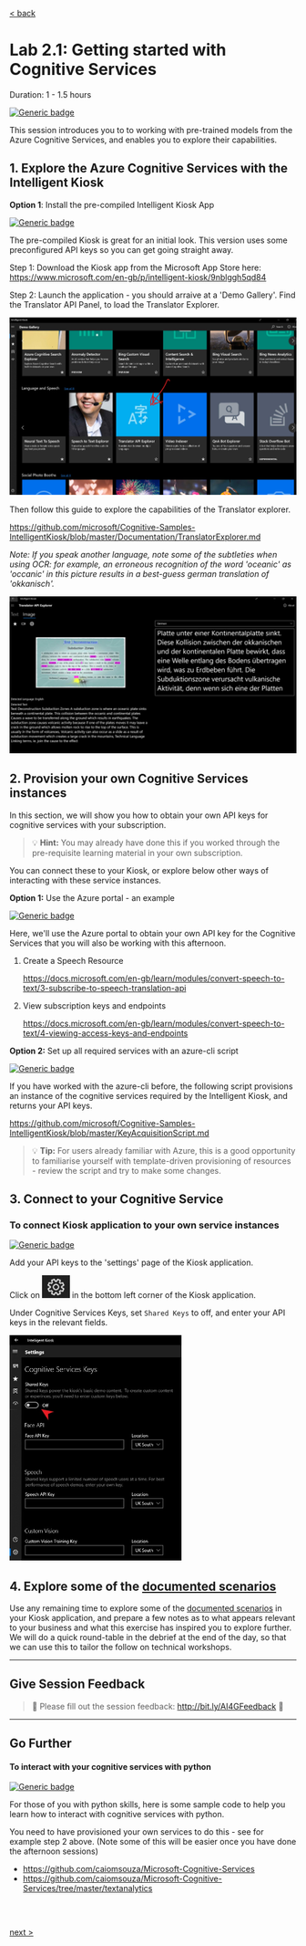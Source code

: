 [< back](../Lab2.md#The-Plan-for-the-Day)

# Lab 2.1: Getting started with Cognitive Services
Duration: 1 - 1.5 hours

[![Generic badge](https://img.shields.io/badge/STATUS-DRAFT-ORANGE.svg)](https://shields.io/)

This session introduces you to to working with pre-trained models from the Azure Cognitive Services, and enables you to explore their capabilities.
<!---
<img src=https://docs.microsoft.com/en-us/learn/achievements/data-ai/classify-and-moderate-text-with-azure-content-moderator.svg/>
<img src=https://docs.microsoft.com/en-us/learn/achievements/data-ai/create-and-publish-a-luis-model.svg>
<img src=https://docs.microsoft.com/en-us/learn/achievements/classify-user-feedback-with-the-text-analytics-api.svg>

-->
## 1. Explore the Azure Cognitive Services with the Intelligent Kiosk


**Option 1**: Install the pre-compiled Intelligent Kiosk App

[![Generic badge](https://img.shields.io/badge/mode-no_code-BLUE.svg)](https://shields.io/)

The pre-compiled Kiosk is great for an initial look. This version uses some preconfigured API keys so you can get going straight away.

Step 1: Download the Kiosk app from the Microsoft App Store here: https://www.microsoft.com/en-gb/p/intelligent-kiosk/9nblggh5qd84


Step 2: Launch the application - you should arraive at a 'Demo Gallery'. Find the Translator API Panel, to load the Translator Explorer.

<img src='img/kiosk_overview.jpg' />

Then follow this guide to explore the capabilities of the Translator explorer.

https://github.com/microsoft/Cognitive-Samples-IntelligentKiosk/blob/master/Documentation/TranslatorExplorer.md

*Note: If you speak another language, note some of the subtleties when using OCR: for example, an erroneous recognition of the word 'oceanic' as 'occanic' in this picture results in a best-guess german translation of 'okkanisch'.*

<img src='./img/OCR.jpg' />

<!-- **Option 2**: Run the Kiosk locally with Visual Studio

[![Generic badge](https://img.shields.io/badge/mode-no_code-BLUE.svg)](https://shields.io/)

Step 0: Install Visual Studio

Step 1: Clone the following repo to your machine:

https://github.com/Microsoft/Cognitive-Samples-IntelligentKiosk

Step 2: Follow the guidance on [this](https://github.com/Microsoft/Cognitive-Samples-IntelligentKiosk#Running-the-sample) page to load the Kiosk solution into Visual Studio 


Next: This local version does not have any preconfigured API connections [TODO - verify this!], so please move on to 2. below to provision your own.
-->


## 2. Provision your own Cognitive Services instances

In this section, we will show you how to obtain your own API keys for cognitive services with your subscription. 

> 💡 **Hint:** You may already have done this if you worked through the pre-requisite learning material in your own subscription.

You can connect these to your Kiosk, or explore below other ways of interacting with these service instances.

**Option 1:** Use the Azure portal - an example

[![Generic badge](https://img.shields.io/badge/mode-no_code-BLUE.svg)](https://shields.io/)

Here, we'll use the Azure portal to obtain your own API key for the Cognitive Services that you will also be working with this afternoon.


1. Create a Speech Resource

    https://docs.microsoft.com/en-gb/learn/modules/convert-speech-to-text/3-subscribe-to-speech-translation-api
2. View subscription keys and endpoints

    https://docs.microsoft.com/en-gb/learn/modules/convert-speech-to-text/4-viewing-access-keys-and-endpoints


**Option 2:** Set up all required services with an azure-cli script 

[![Generic badge](https://img.shields.io/badge/mode-azure_cli-TEAL.svg)](https://shields.io/)

If you have worked with the azure-cli before, the following script provisions an instance of the cognitive services required by the Intelligent Kiosk, and returns your API keys.

https://github.com/microsoft/Cognitive-Samples-IntelligentKiosk/blob/master/KeyAcquisitionScript.md

> 💡 **Tip:** For users already familiar with Azure, this is a good opportunity to familiarise yourself with template-driven provisioning of resources - review the script and try to make some changes.

## 3. Connect to your Cognitive Service

### To connect Kiosk application to your own service instances

[![Generic badge](https://img.shields.io/badge/language-no_code-BLUE.svg)](https://shields.io/)

Add your API keys to the 'settings' page of the Kiosk application.

Click on <img src='./img/settings.jpg' height=40px /> in the bottom left corner of the Kiosk application.

Under Cognitive Services Keys, set `Shared Keys` to off, and enter your API keys in the relevant fields.

<img src='./img/custom_keys.jpg' width=60%/>


## 4. Explore some of the [documented scenarios](https://github.com/Microsoft/Cognitive-Samples-IntelligentKiosk#Scenarios) 

Use any remaining time to explore some of the [documented scenarios](https://github.com/Microsoft/Cognitive-Samples-IntelligentKiosk#Scenarios) in your Kiosk application, and prepare a few notes as to what appears relevant to your business and what this exercise has inspired you to explore further.
We will do a quick round-table in the debrief at the end of the day, so that we can use this to tailor the follow on technical workshops.

<hr>

## Give Session Feedback
> 💬 Please fill out the session feedback: http://bit.ly/AI4GFeedback 💬

<hr>


## Go Further
#### To interact with your cognitive services with python

[![Generic badge](https://img.shields.io/badge/language-python-YELLOW.svg)](https://shields.io/)

For those of you with python skills, here is some sample code to help you learn how to interact with cognitive services with python.

You need to have provisioned your own services to do this - see for example step 2 above. (Note some of this will be easier once you have done the afternoon sessions)
- https://github.com/caiomsouza/Microsoft-Cognitive-Services
- https://github.com/caiomsouza/Microsoft-Cognitive-Services/tree/master/textanalytics


<pre>


</pre>

[next >](../Lab2.md#The-Plan-for-the-Day)